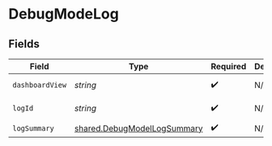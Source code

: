 # DebugModeLog


## Fields

| Field                                                                             | Type                                                                              | Required                                                                          | Description                                                                       | Example                                                                           |
| --------------------------------------------------------------------------------- | --------------------------------------------------------------------------------- | --------------------------------------------------------------------------------- | --------------------------------------------------------------------------------- | --------------------------------------------------------------------------------- |
| `dashboardView`                                                                   | *string*                                                                          | :heavy_check_mark:                                                                | N/A                                                                               | https://app.merge.dev/logs/99433219-8017-4acd-bb3c-ceb23d663832                   |
| `logId`                                                                           | *string*                                                                          | :heavy_check_mark:                                                                | N/A                                                                               | 99433219-8017-4acd-bb3c-ceb23d663832                                              |
| `logSummary`                                                                      | [shared.DebugModelLogSummary](../../../sdk/models/shared/debugmodellogsummary.md) | :heavy_check_mark:                                                                | N/A                                                                               |                                                                                   |